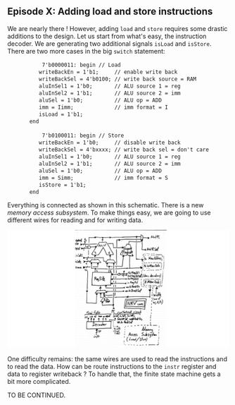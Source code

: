 Episode X: Adding load and store instructions
------------------------------------------

We are nearly there ! However, adding `load` and `store` requires some drastic additions to the design. Let us start from what's easy, the
instruction decoder. We are generating two additional signals `isLoad` and `isStore`. There are two more cases in the big `switch` statement:

```
           7'b0000011: begin // Load
	      writeBackEn = 1'b1;     // enable write back
	      writeBackSel = 4'b0100; // write back source = RAM
	      aluInSel1 = 1'b0;       // ALU source 1 = reg
	      aluInSel2 = 1'b1;       // ALU source 2 = imm
	      aluSel = 1'b0;          // ALU op = ADD
	      imm = Iimm;             // imm format = I
	      isLoad = 1'b1;
	   end
	 
           7'b0100011: begin // Store
	      writeBackEn = 1'b0;     // disable write back
	      writeBackSel = 4'bxxxx; // write back sel = don't care
	      aluInSel1 = 1'b0;       // ALU source 1 = reg
	      aluInSel2 = 1'b1;       // ALU source 2 = imm
	      aluSel = 1'b0;          // ALU op = ADD
	      imm = Simm;             // imm format = S
	      isStore = 1'b1;
	   end
```

Everything is connected as shown in this schematic. There is a new _memory access subsystem_. To make things easy, we are
going to use different wires for reading and for writing data. 

![](Images/FemtoRV32_design.jpg)

One difficulty remains: the same wires are used to read the instructions and to read the data. How can be route instructions
to the `instr` register and data to register writeback ? To handle that, the finite state machine gets a bit more complicated. 

TO BE CONTINUED.
